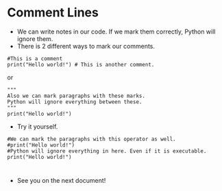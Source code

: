 # Comment Lines
* We can write notes in our code. If we mark them correctly, Python will ignore them.
* There is 2 different ways to mark our comments.
```
#This is a comment
print("Hello world!") # This is another comment.
```
or
```
"""
Also we can mark paragraphs with these marks.
Python will ignore everything between these.
"""
print("Hello world!")
```
* Try it yourself.
```
#We can mark the paragraphs with this operator as well.
#print("Hello world!")
#Python will ignore everything in here. Even if it is executable.
print("Hello world!")
```

#
* See you on the next document!